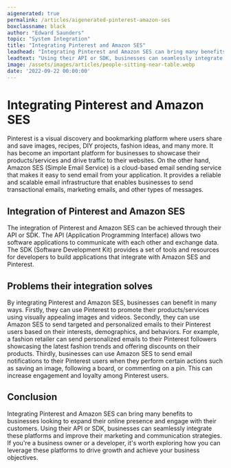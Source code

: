 ```yaml
---
aigenerated: true
permalink: /articles/aigenerated-pinterest-amazon-ses
boxclassname: black
author: "Edward Saunders"
topic: "System Integration"
title: "Integrating Pinterest and Amazon SES"
leadhead: "Integrating Pinterest and Amazon SES can bring many benefits to businesses looking to expand their online presence and engage with their customers"
leadtext: "Using their API or SDK, businesses can seamlessly integrate these platforms and improve their marketing and communication strategies. If you're a business owner or a developer, it's worth exploring how you can leverage these platforms to drive growth and achieve your business objectives."
image: /assets/images/articles/people-sitting-near-table.webp
date: '2022-09-22 00:00:00'
---
```

<div class="arttext">    <h1>Integrating Pinterest and Amazon SES</h1>
    <p>Pinterest is a visual discovery and bookmarking platform where users share and save images, recipes, DIY projects, fashion ideas, and many more. It has become an important platform for businesses to showcase their products/services and drive traffic to their websites. On the other hand, Amazon SES (Simple Email Service) is a cloud-based email sending service that makes it easy to send email from your application. It provides a reliable and scalable email infrastructure that enables businesses to send transactional emails, marketing emails, and other types of messages.</p>
    <h2>Integration of Pinterest and Amazon SES</h2>
    <p>The integration of Pinterest and Amazon SES can be achieved through their API or SDK. The API (Application Programming Interface) allows two software applications to communicate with each other and exchange data. The SDK (Software Development Kit) provides a set of tools and resources for developers to build applications that integrate with Amazon SES and Pinterest.</p>
    <h2>Problems their integration solves</h2>
    <p>By integrating Pinterest and Amazon SES, businesses can benefit in many ways. Firstly, they can use Pinterest to promote their products/services using visually appealing images and videos. Secondly, they can use Amazon SES to send targeted and personalized emails to their Pinterest users based on their interests, demographics, and behaviors. For example, a fashion retailer can send personalized emails to their Pinterest followers showcasing the latest fashion trends and offering discounts on their products. Thirdly, businesses can use Amazon SES to send email notifications to their Pinterest users when they perform certain actions such as saving an image, following a board, or commenting on a pin. This can increase engagement and loyalty among Pinterest users.</p>
    <h2>Conclusion</h2>
    <p>Integrating Pinterest and Amazon SES can bring many benefits to businesses looking to expand their online presence and engage with their customers. Using their API or SDK, businesses can seamlessly integrate these platforms and improve their marketing and communication strategies. If you're a business owner or a developer, it's worth exploring how you can leverage these platforms to drive growth and achieve your business objectives.</p>
</div>
